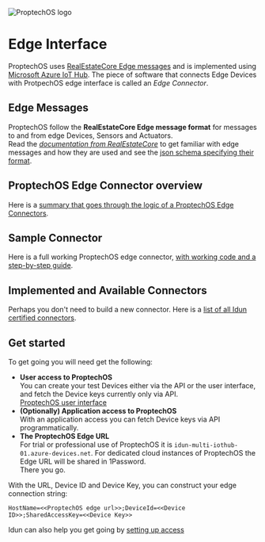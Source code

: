 ![ProptechOS logo](../images/ProptechOS-logotype-ex.png)

# Edge Interface
ProptechOS uses [RealEstateCore Edge messages](https://github.com/RealEstateCore/rec/tree/master/api/edge_messages) and is implemented using [Microsoft Azure IoT Hub](https://azure.microsoft.com/en-us/services/iot-hub/). The piece of software that connects Edge Devices with ProtpechOS edge interface is called an *Edge Connector*.

## Edge Messages
ProptechOS follow the **RealEstateCore Edge message format** for messages to and from edge Devices, Sensors and Actuators.  
Read the *[documentation from RealEstateCore](https://github.com/RealEstateCore/rec/tree/master/api/edge_messages)* to get familiar with edge messages and how they are used and see the [json schema specifying their format](https://github.com/RealEstateCore/rec/tree/master/api/edge_messages/edge_message.schema.json).

## ProptechOS Edge Connector overview
Here is a [summary that goes through the logic of a ProptechOS Edge Connectors](Edge-Connector-Overview).

## Sample Connector
Here is a full working ProptechOS edge connector, [with working code and a step-by-step guide](examples).

## Implemented and Available Connectors
Perhaps you don't need to build a new connector. Here is a [list of all Idun certified connectors](List-of-Available-Connectors).

## Get started
To get going you will need get the following:
* **User access to ProptechOS**  
You can create your test Devices either via the API or the user interface, and fetch the Device keys currently only via API.  
[ProptechOS user interface](https://proptechos.com/ui)
* **(Optionally) Application access to ProptechOS**  
With an application access you can fetch Device keys via API programmatically.
* **The ProptechOS Edge URL**  
For trial or professional use of ProptechOS it is `idun-multi-iothub-01.azure-devices.net`. 
For dedicated cloud instances of ProptechOS the Edge URL will be shared in 1Password.  
There you go.

With the URL, Device ID and Device Key, you can construct your edge connection string:
```
HostName=<<ProptechOS edge url>>;DeviceId=<<Device ID>>;SharedAccessKey=<<Device Key>>
```
Idun can also help you get going by [setting up access](dev-kit-via-1password)
